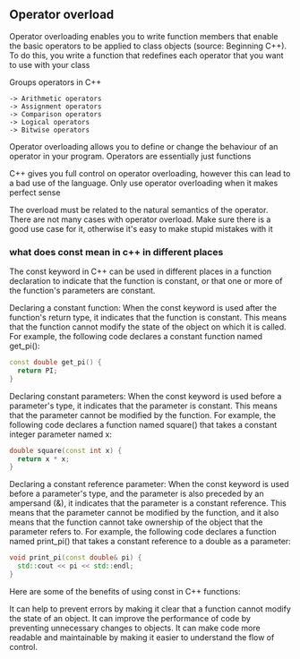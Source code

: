 ## Operator overload

Operator overloading enables you to write function members that enable the basic operators to be applied to class objects (source: Beginning C++). To do this, you write a function that redefines each operator that you want to use with your class

Groups operators in C++

    -> Arithmetic operators
    -> Assignment operators
    -> Comparison operators
    -> Logical operators
    -> Bitwise operators

Operator overloading allows you to define or change the behaviour of an operator in your program. Operators are essentially just functions

C++ gives you full control on operator overloading, however this can lead to a bad use of the language. Only use operator overloading when it makes perfect sense

The overload must be related to the natural semantics of the operator. There are not many cases with operator overload. Make sure there is a good use case for it, otherwise it's easy to make stupid mistakes with it

### what does const mean in c++ in different places


The const keyword in C++ can be used in different places in a function declaration to indicate that the function is constant, or that one or more of the function's parameters are constant.

Declaring a constant function: When the const keyword is used after the function's return type, it indicates that the function is constant. This means that the function cannot modify the state of the object on which it is called. For example, the following code declares a constant function named get_pi():
```c++
const double get_pi() {
  return PI;
}
```

Declaring constant parameters: When the const keyword is used before a parameter's type, it indicates that the parameter is constant. This means that the parameter cannot be modified by the function. For example, the following code declares a function named square() that takes a constant integer parameter named x:

```c++
double square(const int x) {
  return x * x;
}
```

Declaring a constant reference parameter: When the const keyword is used before a parameter's type, and the parameter is also preceded by an ampersand (&), it indicates that the parameter is a constant reference. This means that the parameter cannot be modified by the function, and it also means that the function cannot take ownership of the object that the parameter refers to. For example, the following code declares a function named print_pi() that takes a constant reference to a double as a parameter:

```c++
void print_pi(const double& pi) {
  std::cout << pi << std::endl;
}
```

Here are some of the benefits of using const in C++ functions:

It can help to prevent errors by making it clear that a function cannot modify the state of an object.
It can improve the performance of code by preventing unnecessary changes to objects.
It can make code more readable and maintainable by making it easier to understand the flow of control.